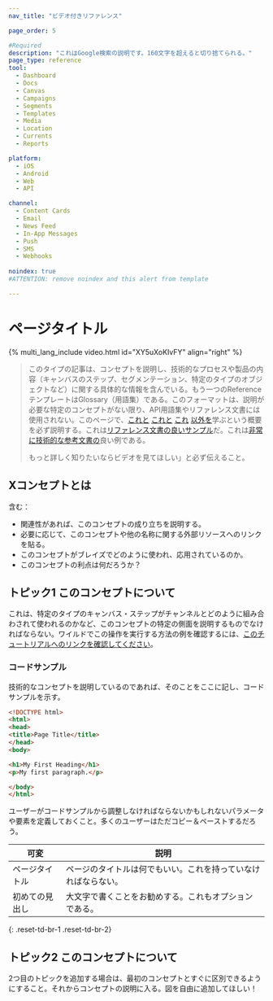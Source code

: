 ```yaml
---
nav_title: "ビデオ付きリファレンス"

page_order: 5

#Required
description: "これはGoogle検索の説明です。160文字を超えると切り捨てられる。"
page_type: reference
tool:
  - Dashboard
  - Docs
  - Canvas
  - Campaigns
  - Segments
  - Templates
  - Media
  - Location
  - Currents
  - Reports

platform:
  - iOS
  - Android
  - Web
  - API

channel:
  - Content Cards
  - Email
  - News Feed
  - In-App Messages
  - Push
  - SMS
  - Webhooks
    
noindex: true
#ATTENTION: remove noindex and this alert from template

---
```


# ページタイトル

{% multi_lang_include video.html id="XY5uXoKIvFY" align="right" %}

>  このタイプの記事は、コンセプトを説明し、技術的なプロセスや製品の内容（キャンバスのステップ、セグメンテーション、特定のタイプのオブジェクトなど）に関する具体的な情報を含んでいる。もう一つのReferenceテンプレートはGlossary（用語集）である。このフォーマットは、説明が必要な特定のコンセプトがない限り、API用語集やリファレンス文書には使用されない。このページで、[これと](#what-is-x-concept) [これと](#topic-1-regarding-this-concept) [これ](#what-is-x-concept) [以外を](#topic-2-regarding-this-concept)学ぶという概要を必ず説明する。これは[リファレンス文書の良いサンプル](https://guide.meteor.com/code-style.html)だ。これは[非常に技術的な参考文書の](https://www.w3schools.com/html/html_intro.asp)良い例である。
>
> もっと詳しく知りたいならビデオを見てほしい」と必ず伝えること。


## Xコンセプトとは

含む：
- 関連性があれば、このコンセプトの成り立ちを説明する。
- 必要に応じて、このコンセプトや他の名称に関する外部リソースへのリンクを貼る。
- このコンセプトがブレイズでどのように使われ、応用されているのか。
- このコンセプトの利点は何だろうか？

## トピック1 このコンセプトについて

これは、特定のタイプのキャンバス・ステップがチャンネルとどのように組み合わされて使われるのかなど、このコンセプトの特定の側面を説明するものでなければならない。ワイルドでこの操作を実行する方法の例を確認するには、[このチュートリアルへのリンクを確認してください]()。


### コードサンプル

技術的なコンセプトを説明しているのであれば、そのことをここに記し、コードサンプルを示す。

```html
<!DOCTYPE html>
<html>
<head>
<title>Page Title</title>
</head>
<body>

<h1>My First Heading</h1>
<p>My first paragraph.</p>

</body>
</html>
```

ユーザーがコードサンプルから調整しなければならないかもしれないパラメータや要素を定義しておくこと。多くのユーザーはただコピー＆ペーストするだろう。

| 可変 | 説明 |
| -------- | ----------- |
| ページタイトル | ページのタイトルは何でもいい。これを持っていなければならない。 |
| 初めての見出し | 大文字で書くことをお勧めする。これもオプションである。 |
{: .reset-td-br-1 .reset-td-br-2}

## トピック2 このコンセプトについて

2つ目のトピックを追加する場合は、最初のコンセプトとすぐに区別できるようにすること。それからコンセプトの説明に入る。図を自由に追加してほしい！
